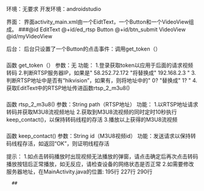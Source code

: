 环境：无要求
开发环境：androidstudio

界面：
界面activity_main.xml由一个EidtText，一个Button和一个VideoView组成。
###@id
EditText @+id/ed_rtsp
Button @+id/btn_submit
VideoView @id/myVideoView

后台：
后台只设置了一个Button的点击事件：调用get_token（）
###
函数 get_token（）
参数：无
功能：
1.登录获取token以应用于后面的请求视频转码 
2.判断RTSP服务器IP，如果是" 58.252.72.172 "将替换成" 192.168.2.3 " 
3.判断RTSP地址中是否有“hikvision”，如果有，则将地址中的" 0? "替换成" 1? "
4.获取EditText中的RTSP地址传进函数rtsp_2_m3u8()
###
函数  rtsp_2_m3u8()
参数：String path（RTSP地址）
功能：
1.以RTSP地址请求转码并获取M3U8流视频地址
2.获取到M3U8流视频的同时定时10秒执行keep_contact()，以保持转码线程的存活
3.播放以上获得的M3U8流视频
###
函数 keep_contact()
参数：String id（M3U8视频id）
功能：发送请求以保持转码线程存活，如返回“OK”，则证明线程存活

提示：
1.如点击转码播放时出现视频无法播放的弹窗，请点击确定后再次点击转码播放按钮后正常播放，如无反应，请检查设备的网络状态是否正常
2.如需要修改服务器地址，在MainActivity.java的位置:
    195行
     227行
      290行

      ##
